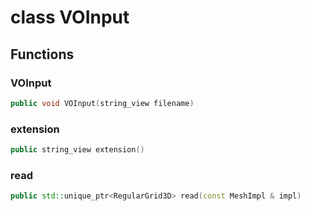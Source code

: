 # class VOInput


## Functions

### VOInput

```cpp
public void VOInput(string_view filename)
```


### extension

```cpp
public string_view extension()
```


### read

```cpp
public std::unique_ptr<RegularGrid3D> read(const MeshImpl & impl)
```




